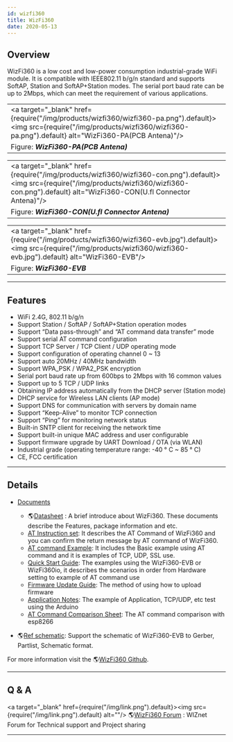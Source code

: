 ```yaml
---
id: wizfi360
title: WizFi360
date: 2020-05-13
---
```


## Overview

WizFi360 is a low cost and low-power consumption industrial-grade WiFi
module. It is compatible with IEEE802.11 b/g/n standard and supports
SoftAP, Station and SoftAP+Station modes. The serial port baud rate can
be up to 2Mbps, which can meet the requirement of various applications.

|                                                                   |
| ----------------------------------------------------------------- |
| <a target="_blank" href={require("/img/products/wizfi360/wizfi360-pa.png").default}><img src={require("/img/products/wizfi360/wizfi360-pa.png").default} alt="WizFi360-PA(PCB Antena)"/></a> |
| Figure: ***WizFi360-PA(PCB Antena)***                             |

|                                                                                |
| ------------------------------------------------------------------------------ |
| <a target="_blank" href={require("/img/products/wizfi360/wizfi360-con.png").default}><img src={require("/img/products/wizfi360/wizfi360-con.png").default} alt="WizFi360-CON(U.fl Connector Antena)"/></a> |
| Figure: ***WizFi360-CON(U.fl Connector Antena)***                              |

|                                                         |
| ------------------------------------------------------- |
| <a target="_blank" href={require("/img/products/wizfi360/wizfi360-evb.jpg").default}><img src={require("/img/products/wizfi360/wizfi360-evb.jpg").default} alt="WizFi360-EVB"/></a> |
| Figure: ***WizFi360-EVB***                              |

-----

## Features

  - WiFi 2.4G, 802.11 b/g/n
  - Support Station / SoftAP / SoftAP+Station operation modes
  - Support “Data pass-through” and “AT command data transfer” mode
  - Support serial AT command configuration
  - Support TCP Server / TCP Client / UDP operating mode
  - Support configuration of operating channel 0 \~ 13
  - Support auto 20MHz / 40MHz bandwidth
  - Support WPA\_PSK / WPA2\_PSK encryption
  - Serial port baud rate up from 600bps to 2Mbps with 16 common values
  - Support up to 5 TCP / UDP links
  - Obtaining IP address automatically from the DHCP server (Station
    mode)
  - DHCP service for Wireless LAN clients (AP mode)
  - Support DNS for communication with servers by domain name
  - Support “Keep-Alive” to monitor TCP connection
  - Support “Ping” for monitoring network status
  - Built-in SNTP client for receiving the network time
  - Support built-in unique MAC address and user configurable
  - Support firmware upgrade by UART Download / OTA (via WLAN)
  - Industrial grade (operating temperature range: -40 ° C \~ 85 ° C)
  - CE, FCC certification 

-----

## Details

  - [Documents](documents)
    
      - 🌎[Datasheet](documents#datasheet)
        : A brief introduce about WizFi360. These documents describe the
        Features, package information and etc. 
      -  [AT Instruction set](documents#at-instruction-set):
        It describes the AT Command of WizFi360 and you can confirm the
        return message by AT command of WizFi360.
      -  [AT command Example](documents#at-command-examples):
        It includes the Basic example using AT command and it is
        examples of TCP, UDP, SSL use.
      - [Quick Start Guide](documents#quick-start-guide):
        The examples using the WizFi360-EVB or WizFi360io, it describes
        the scenarios in order from Hardware setting to example of AT
        command use
      - [Firmware Update Guide](documents#firmware-update-guide):
        The method of using how to upload firmware
      - [Application Notes](application_examples):
        The example of Application, TCP/UDP, etc test using the Arduino
      - [AT Command Comparison Sheet](documents#at-command-comparison-sheet):
        The AT command comparison with esp8266
  - 🌎[Ref schematic](https://github.com/Wiznet/Hardware-Files-of-WIZnet/tree/master/07_WizFi_Module/WizFi360-EVB-Shield):
    Support the schematic of WizFi360-EVB to Gerber, Partlist, Schematic
    format.

For more information visit the 🌎[WizFi360
Github](https://github.com/WIZnet-WizFi360/Release).

-----

## Q & A

<a target="_blank" href={require("/img/link.png").default}><img src={require("/img/link.png").default} alt=""/></a> 🌎[WizFi360 Forum](https://forum.wiznet.io/c/wifi-module/wizfi360) : WIZnet Forum for Technical support and Project sharing

-----

